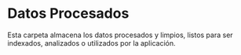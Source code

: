 # Datos Procesados

Esta carpeta almacena los datos procesados y limpios, listos para ser indexados, analizados o utilizados por la aplicación.
